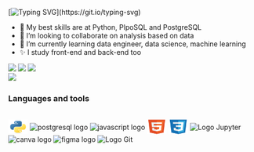 [![Typing SVG](https://readme-typing-svg.demolab.com?font=Fira+Code&pause=1000&color=F76C29&width=435&lines=Hi!+My+name+is+Rodolfo+Ritz;My+course+is+ADS;I'm+currently+learning+new+skills;Be+welcome%2C+and+Enjoy!)](https://git.io/typing-svg)

- 📌 My best skills are at Python, PlpoSQL and PostgreSQL
- 👯 I’m looking to collaborate on analysis based on data
- 🎲 I’m currently learning data engineer, data science, machine learning
- ✨ I study front-end and back-end too

<div> 
  <a href = "mailto:rodolfo.ritza@gmail.com"><img src="https://img.shields.io/badge/-Gmail-%23333?style=for-the-badge&logo=gmail&logoColor=white" target="_blank"></a>
  <a href="https://www.linkedin.com/in/rodolfo-ritz/" target="_blank"><img src="https://img.shields.io/badge/-LinkedIn-%230077B5?style=for-the-badge&logo=linkedin&logoColor=white" target="_blank"></a> 
  <a href="https://instagram.com/rodolfo.ritz" target="_blank"><img src="https://img.shields.io/badge/-Instagram-%23E4405F?style=for-the-badge&logo=instagram&logoColor=white" target="_blank"></a>
</div>

<img height="180em" src="https://github-readme-stats.vercel.app/api/top-langs/?username=rodolfoRitz&hide=Jupyter%20Notebook,Java,CSS,Jinja,Shell,Makefile,Mako&langs_count=5&layout=compact&theme=dracula"/>

### Languages and tools
<div style="display: inline_block"><br>
  <img align="center" alt="Rafa-Python" height="30" width="40" src="https://raw.githubusercontent.com/devicons/devicon/master/icons/python/python-original.svg">
  <img align="center" src="https://cdn.jsdelivr.net/gh/devicons/devicon/icons/postgresql/postgresql-original.svg" height="40" alt="postgresql logo"  />
  <img align="center" src="https://skillicons.dev/icons?i=js" height="35" alt="javascript logo"  />
  <img align="center" alt="Rafa-HTML" height="30" width="40" src="https://raw.githubusercontent.com/devicons/devicon/master/icons/html5/html5-original.svg">
  <img align="center" alt="Rafa-CSS" height="30" width="40" src="https://raw.githubusercontent.com/devicons/devicon/master/icons/css3/css3-original.svg">
  <img align="center" alt="Logo Jupyter" height="30" width="40" src="https://cdn.jsdelivr.net/gh/devicons/devicon/icons/jupyter/jupyter-original-wordmark.svg">
  <img align="center" src="https://cdn.simpleicons.org/canva/00C4CC" height="40" alt="canva logo"  />
  <img align="center" src="https://skillicons.dev/icons?i=figma" height="40" alt="figma logo"  />
  <img align="center" alt="Logo Git" height="60" width="60" src="https://cdn.jsdelivr.net/gh/devicons/devicon/icons/git/git-original-wordmark.svg">
</div>

